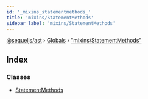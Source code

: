 ```yaml
---
id: '_mixins_statementmethods_'
title: 'mixins/StatementMethods'
sidebar_label: 'mixins/StatementMethods'
---
```


[@sequeljs/ast](../index.md) › [Globals](../globals.md) ›
["mixins/StatementMethods"](_mixins_statementmethods_.md)

## Index

### Classes

- [StatementMethods](../classes/_mixins_statementmethods_.statementmethods.md)
